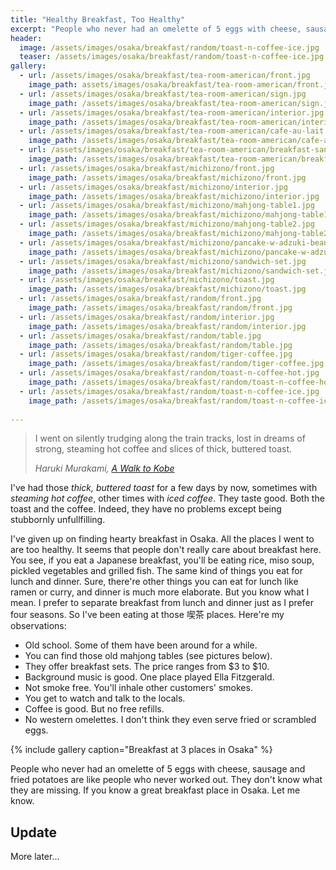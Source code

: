 ```yaml
---
title: "Healthy Breakfast, Too Healthy"
excerpt: "People who never had an omelette of 5 eggs with cheese, sausage and fried potatoes are like people who never worked out. They don't know what they are missing."
header:
  image: /assets/images/osaka/breakfast/random/toast-n-coffee-ice.jpg
  teaser: /assets/images/osaka/breakfast/random/toast-n-coffee-ice.jpg
gallery:
  - url: /assets/images/osaka/breakfast/tea-room-american/front.jpg
    image_path: assets/images/osaka/breakfast/tea-room-american/front.jpg
  - url: /assets/images/osaka/breakfast/tea-room-american/sign.jpg
    image_path: /assets/images/osaka/breakfast/tea-room-american/sign.jpg
  - url: /assets/images/osaka/breakfast/tea-room-american/interior.jpg
    image_path: /assets/images/osaka/breakfast/tea-room-american/interior.jpg
  - url: /assets/images/osaka/breakfast/tea-room-american/cafe-au-lait.jpg
    image_path: /assets/images/osaka/breakfast/tea-room-american/cafe-au-lait.jpg
  - url: /assets/images/osaka/breakfast/tea-room-american/breakfast-sanwich.jpg
    image_path: /assets/images/osaka/breakfast/tea-room-american/breakfast-sanwich.jpg
  - url: /assets/images/osaka/breakfast/michizono/front.jpg
    image_path: /assets/images/osaka/breakfast/michizono/front.jpg
  - url: /assets/images/osaka/breakfast/michizono/interior.jpg
    image_path: /assets/images/osaka/breakfast/michizono/interior.jpg
  - url: /assets/images/osaka/breakfast/michizono/mahjong-table1.jpg
    image_path: /assets/images/osaka/breakfast/michizono/mahjong-table1.jpg
  - url: /assets/images/osaka/breakfast/michizono/mahjong-table2.jpg
    image_path: /assets/images/osaka/breakfast/michizono/mahjong-table2.jpg
  - url: /assets/images/osaka/breakfast/michizono/pancake-w-adzuki-beans.jpg
    image_path: /assets/images/osaka/breakfast/michizono/pancake-w-adzuki-beans.jpg
  - url: /assets/images/osaka/breakfast/michizono/sandwich-set.jpg
    image_path: /assets/images/osaka/breakfast/michizono/sandwich-set.jpg
  - url: /assets/images/osaka/breakfast/michizono/toast.jpg
    image_path: /assets/images/osaka/breakfast/michizono/toast.jpg
  - url: /assets/images/osaka/breakfast/random/front.jpg    
    image_path: /assets/images/osaka/breakfast/random/front.jpg
  - url: /assets/images/osaka/breakfast/random/interior.jpg
    image_path: /assets/images/osaka/breakfast/random/interior.jpg
  - url: /assets/images/osaka/breakfast/random/table.jpg
    image_path: /assets/images/osaka/breakfast/random/table.jpg
  - url: /assets/images/osaka/breakfast/random/tiger-coffee.jpg
    image_path: /assets/images/osaka/breakfast/random/tiger-coffee.jpg
  - url: /assets/images/osaka/breakfast/random/toast-n-coffee-hot.jpg
    image_path: /assets/images/osaka/breakfast/random/toast-n-coffee-hot.jpg
  - url: /assets/images/osaka/breakfast/random/toast-n-coffee-ice.jpg
    image_path: /assets/images/osaka/breakfast/random/toast-n-coffee-ice.jpg
      
---
```


> I went on silently trudging along the train tracks, lost in dreams of strong, steaming hot coffee and slices of thick, buttered toast.
>
> <cite>Haruki Murakami, [A Walk to Kobe](https://granta.com/a-walk-to-kobe/)</cite>

I've had those *thick, buttered toast* for a few days by now, sometimes with *steaming hot coffee*, other times with *iced coffee*. They taste good. Both the toast and the coffee. Indeed, they have no problems except being stubbornly unfullfilling. 
 
I've given up on finding hearty breakfast in Osaka. All the places I went to are too healthy. It seems that people don't really care about breakfast here. You see, if you eat a Japanese breakfast, you'll be eating rice, miso soup, pickled vegetables and grilled fish. The same kind of things you eat for lunch and dinner. Sure, there're other things you can eat for lunch like ramen or curry, and dinner is much more elaborate. But you know what I mean. I prefer to separate breakfast from lunch and dinner just as I prefer four seasons. So I've been eating at those 喫茶 places. Here're my observations:

* Old school. Some of them have been around for a while.
* You can find those old mahjong tables (see pictures below). 
* They offer breakfast sets. The price ranges from $3 to $10. 
* Background music is good. One place played Ella Fitzgerald. 
* Not smoke free. You'll inhale other customers' smokes.
* You get to watch and talk to the locals.
* Coffee is good. But no free refills.
* No western omelettes. I don't think they even serve fried or scrambled eggs. 

{% include gallery caption="Breakfast at 3 places in Osaka" %}

People who never had an omelette of 5 eggs with cheese, sausage and fried potatoes are like people who never worked out. They don't know what they are missing. If you know a great breakfast place in Osaka. Let me know. 

## Update

More later...

